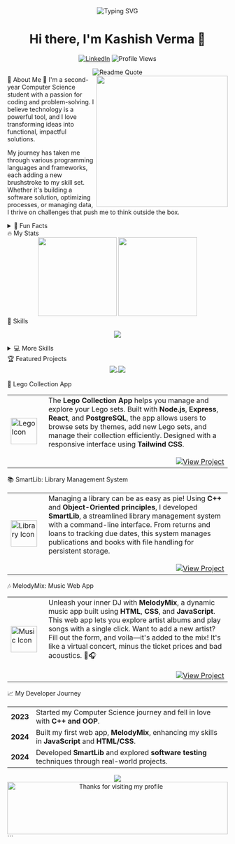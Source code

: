 <div align="center"> <img src="https://readme-typing-svg.demolab.com?font=Fira+Code&weight=700&size=30&pause=1000&color=5C9EF7&width=500&lines=Computer+Science+Student;Aspiring+Software+Developer;OOP+and+C%2B%2B+Enthusiast;Web+and+Software+Tester" alt="Typing SVG" /> <h1>Hi there, I'm Kashish Verma 👋</h1> <p> <a href="https://www.linkedin.com"><img src="https://img.shields.io/badge/LinkedIn-Connect-blue?style=for-the-badge&logo=linkedin" alt="LinkedIn"/></a> <img src="https://komarev.com/ghpvc/?username=KashishV999&style=for-the-badge&color=5C9EF7" alt="Profile Views"/> </p> </div> <div align="center"> <img src="https://quotes-github-readme.vercel.app/api?quote=Your%20code%20is%20always%205%20minutes%20away%20from%20compilation.&type=horizontal&theme=dark" alt="Readme Quote"> </div>
💫 About Me

<img align="right" width="300" src="https://media.giphy.com/media/v1.Y2lkPTc5MGI3NjExdXo4cXFlaWl6ZWF5Y3dlaWc5dGcxNmc3ZzhmcjVzYzFzZWEweXhldyZlcD12MV9pbnRlcm5hbF9naWZfYnlfaWQmY3Q9Zw/qgQUggAC3Pfv687qPC/giphy.gif" />
🌱 I'm a second-year Computer Science student with a passion for coding and problem-solving. I believe technology is a powerful tool, and I love transforming ideas into functional, impactful solutions.

My journey has taken me through various programming languages and frameworks, each adding a new brushstroke to my skill set. Whether it's building a software solution, optimizing processes, or managing data, I thrive on challenges that push me to think outside the box.

<details> <summary>🎉 Fun Facts</summary> <br>
I could code in C++ all day long—who needs sleep when you have Object-Oriented programming?
I'm a fictional book lover, especially desi romantic novels that make you laugh, cry, and occasionally roll your eyes. Fictional heartbreak is surprisingly entertaining—who knew?
</details>
🔥 My Stats

<div align="center"> <img height="180em" src="https://github-readme-stats.vercel.app/api?username=KashishV999&show_icons=true&theme=tokyonight&hide_border=true&count_private=true" /> <img height="180em" src="https://github-readme-stats.vercel.app/api/top-langs/?username=KashishV999&theme=tokyonight&hide_border=true&layout=compact" /> </div>
🚀 Skills

<p align="center"> <img src="https://skillicons.dev/icons?i=cpp,c,js,py,html,css,mongodb,git,linux" /> </p> <details> <summary>💻 More Skills</summary> <br>
Category	Skills
Languages	C++CJavaScriptPython
Web Development	HTMLCSS
Database	SQLMongoDBOracle
Tools	GitLinux
</details>
🏆 Featured Projects

<div align="center"> <a href="https://github.com/KashishV999/Lego-Collection-App"> <img align="center" src="https://github-readme-stats.vercel.app/api/pin/?username=KashishV999&repo=Lego-Collection-App&theme=tokyonight&hide_border=true" /> </a> <a href="https://github.com/KashishV999/Library_Management_System"> <img align="center" src="https://github-readme-stats.vercel.app/api/pin/?username=KashishV999&repo=Library_Management_System&theme=tokyonight&hide_border=true" /> </a> </div> <br />
🧩 Lego Collection App
<table> <tr> <td width="70"> <img src="https://img.icons8.com/color/96/000000/lego.png" width="60" height="60" alt="Lego Icon"/> </td> <td> The <strong>Lego Collection App</strong> helps you manage and explore your Lego sets. Built with <strong>Node.js</strong>, <strong>Express</strong>, <strong>React</strong>, and <strong>PostgreSQL</strong>, the app allows users to browse sets by themes, add new Lego sets, and manage their collection efficiently. Designed with a responsive interface using <strong>Tailwind CSS</strong>. <br><br> <div align="right"> <a href="https://github.com/KashishV999/Lego-Collection-App"> <img src="https://img.shields.io/badge/View%20Project-5C9EF7?style=for-the-badge&logo=github&logoColor=white" alt="View Project"/> </a> </div> </td> </tr> </table>
📚 SmartLib: Library Management System
<table> <tr> <td width="70"> <img src="https://img.icons8.com/color/96/000000/library.png" width="60" height="60" alt="Library Icon"/> </td> <td> Managing a library can be as easy as pie! Using <strong>C++</strong> and <strong>Object-Oriented principles</strong>, I developed <strong>SmartLib</strong>, a streamlined library management system with a command-line interface. From returns and loans to tracking due dates, this system manages publications and books with file handling for persistent storage. <br><br> <div align="right"> <a href="https://github.com/KashishV999/Library_Management_System"> <img src="https://img.shields.io/badge/View%20Project-5C9EF7?style=for-the-badge&logo=github&logoColor=white" alt="View Project"/> </a> </div> </td> </tr> </table>
🎶 MelodyMix: Music Web App
<table> <tr> <td width="70"> <img src="https://img.icons8.com/color/96/000000/musical-notes.png" width="60" height="60" alt="Music Icon"/> </td> <td> Unleash your inner DJ with <strong>MelodyMix</strong>, a dynamic music app built using <strong>HTML</strong>, <strong>CSS</strong>, and <strong>JavaScript</strong>. This web app lets you explore artist albums and play songs with a single click. Want to add a new artist? Fill out the form, and voila—it's added to the mix! It's like a virtual concert, minus the ticket prices and bad acoustics. 🎤🎧 <br><br> <div align="right"> <a href="https://github.com/KashishV999/Music_WebApp"> <img src="https://img.shields.io/badge/View%20Project-FF6F61?style=for-the-badge&logo=github&logoColor=white" alt="View Project"/> </a> </div> </td> </tr> </table>
📈 My Developer Journey

<div align="center"> <table> <tr> <td align="center"><strong>2023</strong></td> <td>Started my Computer Science journey and fell in love with <strong>C++ and OOP</strong>.</td> </tr> <tr> <td align="center"><strong>2024</strong></td> <td>Built my first web app, <strong>MelodyMix</strong>, enhancing my skills in <strong>JavaScript</strong> and <strong>HTML/CSS</strong>.</td> </tr> <tr> <td align="center"><strong>2024</strong></td> <td>Developed <strong>SmartLib</strong> and explored <strong>software testing</strong> techniques through real-world projects.</td> </tr> </table> </div> <div align="center"> <img src="https://github-profile-trophy.vercel.app/?username=KashishV999&theme=nord&column=7&no-frame=true" /> </div> <div align="center"> <img height="120" alt="Thanks for visiting my profile" width="100%" src="https://github.com/dibyendu415/dibyendu415/blob/master/marquee.svg" /> </div> ```
